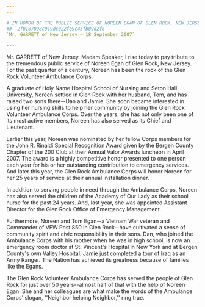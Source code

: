 ```yaml
---
---

# IN HONOR OF THE PUBLIC SERVICE OF NOREEN EGAN OF GLEN ROCK, NEW JERSEY
## `2f0107098c919dc022fe9c45fb09d2f6`
`Mr. GARRETT of New Jersey — 18 September 2007`

---
```



Mr. GARRETT of New Jersey. Madam Speaker, I rise today to pay tribute 
to the tremendous public service of Noreen Egan of Glen Rock, New 
Jersey. For the past quarter of a century, Noreen has been the rock of 
the Glen Rock Volunteer Ambulance Corps.

A graduate of Holy Name Hospital School of Nursing and Seton Hall 
University, Noreen settled in Glen Rock with her husband, Tom, and has 
raised two sons there--Dan and Jamie. She soon became interested in 
using her nursing skills to help her community by joining the Glen Rock 
Volunteer Ambulance Corps. Over the years, she has not only been one of 
its most active members, Noreen has also served as its Chief and 
Lieutenant.

Earlier this year, Noreen was nominated by her fellow Corps members 
for the John R. Rinaldi Special Recognition Award given by the Bergen 
County Chapter of the 200 Club at their Annual Valor Awards luncheon in 
April 2007. The award is a highly competitive honor presented to one 
person each year for his or her outstanding contribution to emergency 
services. And later this year, the Glen Rock Ambulance Corps will honor 
Noreen for her 25 years of service at their annual installation dinner.

In addition to serving people in need through the Ambulance Corps, 
Noreen has also served the children of the Academy of Our Lady as their 
school nurse for the past 24 years. And, last year, she was appointed 
Assistant Director for the Glen Rock Office of Emergency Management.

Furthermore, Noreen and Tom Egan--a Vietnam War veteran and Commander 
of VFW Post 850 in Glen Rock--have cultivated a sense of community 
spirit and civic responsibility in their sons. Dan, who joined the 
Ambulance Corps with his mother when he was in high school, is now an 
emergency room doctor at St. Vincent's Hospital in New York and at 
Bergen County's own Valley Hospital. Jamie just completed a tour of 
Iraq as an Army Ranger. The Nation has achieved its greatness because 
of families like the Egans.

The Glen Rock Volunteer Ambulance Corps has served the people of Glen 
Rock for just over 50 years--almost half of that with the help of 
Noreen Egan. She and her colleagues are what make the words of the 
Ambulance Corps' slogan, ''Neighbor helping Neighbor,'' ring true.



